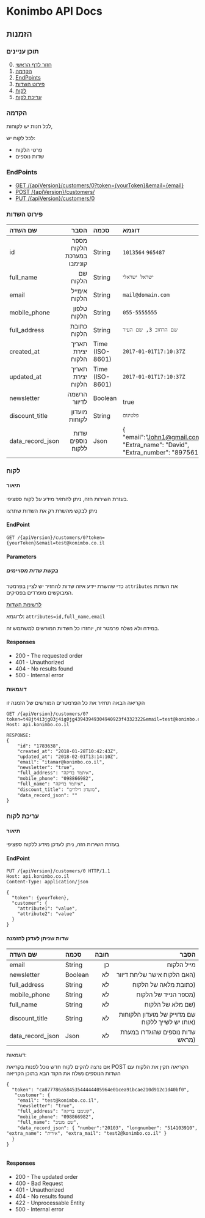 # Konimbo API Docs

## הזמנות
### תוכן עניינים
0. [חזור לדף הראשי](https://github.com/konimboltd/api-documentation)
1. [הקדמה](#user-content-הקדמה)
2. [EndPoints](#user-content-endpoints)
3. [פירוט השדות](#user-content-פירוט-השדות)
4. [לקוח](#user-content-לקוח)
5. [עריכת לקוח](#user-content-עריכת-לקוח)

### הקדמה
לכל חנות יש לקוחות,

לכל לקוח יש:
* פרטי הלקוח
* שדות נוספים

### EndPoints

* [GET /{apiVersion}/customers/0?token={yourToken}&email={email}](#user-content-לקוח-ספציפי)
* [POST /{apiVersion}/customers/](#user-content-יצירת-לקוח)
* [PUT /{apiVersion}/customers/0](#user-content-עריכת-לקוח)

### פירוט השדות

שם השדה | הסבר | סכמה | דוגמא
:---|---:|:---|:---
id | מספר הלקוח במערכת קונימבו | String | `1013564` `965487`
full_name | שם הלקוח | String | `ישראל ישראלי`
email | אימייל הלקוח | String | `mail@domain.com`
mobile_phone | טלפון הלקוח | String | `055-5555555`
full_address | כתובת הלקוח | String | `שם הרחוב 3, שם העיר`
created_at | תאריך יצירת הלקוח | Time (ISO-8601) | `2017-01-01T17:10:37Z`
updated_at | תאריך יצירת הלקוח | Time (ISO-8601) | `2017-01-01T17:10:37Z`
newsletter | הרשמה לדיוור | Boolean  | <br>true<br>
discount_title | מועדון לקוחות | String | `פלטינום`
data_record_json | שדות נוספים ללקוח | Json |  { "email":"John1@gmail.com", "Extra_name": "David", "Extra_number": "897561" }


### לקוח
#### תיאור
בעזרת השירות הזה, ניתן להחזיר מידע על לקוח ספציפי.

ניתן לבקש מהשרת רק את השדות שתרצו

#### EndPoint
```
GET /{apiVersion}/customers/0?token={yourToken}&email=test@konimbo.co.il
```
#### Parameters
##### בקשת שדות מסויימים
כדי שהשרת יידע איזה שדות להחזיר יש לציין בפרמטר `attributes` את השדות המבוקשים מופרדים בפסיקים. 

[לרשימת השדות](#user-content-פירוט-השדות)

לדוגמא: `attributes=id,full_name,email`

במידה ולא נשלח פרמטר זה, יוחזרו כל השדות המורשים למשתמש זה.

#### Responses
* 200 - The requested order
* 401 - Unauthorized
* 404 - No results found
* 500 - Internal error

#### דוגמאות
הקריאה הבאה תחזיר את כל הפרמטרים המורשים של הזמנה זו

```
GET /{apiVersion}/customers/0?token=t48jt4i3jg03j4ig0jg43943949304940923f4332322&email=test@konimbo.co.il
Host: api.konimbo.co.il

RESPONSE:
{
    "id": "1783638",
    "created_at": "2018-01-28T10:42:43Z",
    "updated_at": "2018-02-01T13:14:10Z",
    "email": "itamar@konimbo.co.il",
    "newsletter": "true",
    "full_address": "איתמר בדיקה",
    "mobile_phone": "098866982",
    "full_name": "איתמר בדיקה",
    "discount_title": "מועדון דילרים",
    "data_record_json": ""
}
```

### עריכת לקוח
#### תיאור
בעזרת השירות הזה, ניתן לעדכן מידע ללקוח ספציפי
#### EndPoint
```
PUT /{apiVersion}/customers/0 HTTP/1.1
Host: api.konimbo.co.il
Content-Type: application/json

{
  "token": {yourToken},
  "customer": {
    "attribute1": "value",
    "attribute2": "value"
  }
}
```
#### שדות שניתן לעדכן להזמנה

שם השדה | סכמה | חובה | הסבר
:---|:---|---:|---:
email | String | כן | מייל הלקוח
newsletter | Boolean | לא|  האם הלקוח אישר שליחת דיוור)
full_address | String | לא | כתובת מלאה של הלקוח)
mobile_phone | String | לא | מספר הנייד של הלקוח)
full_name | String | לא | שם מלא של הלקוח)
discount_title | String | לא | שם מדוייק של מועדון הלקוחות אותו יש לשייך ללקוח)
data_record_json | Json | לא | שדות נוספים שהוגדרו במערת מראש)

דוגמאות:

אם נרצה להקים לקוח חדש נוכל לפנות בקריאת POST
הקריאה תקין את הלקוח עם השדות הנוספים
נשלח את הקוד הבא בתוכן הקריאה
```
{
  "token": "ca877786a58453544444405964e01cea91bcae210d912c1d40bf0",
   "customer": {
    "email": "test@konimbo.co.il",
    "newsletter": "true",
    "full_address": "קונימבו בדיקה",
    "mobile_phone": "098866982",
    "full_name": "שם מגניב",
    "data_record_json": { "number":"20103", "longnumber": "514103910", "extra_name": "אירית", "extra_mail": "test2@konimbo.co.il" }
  }
}


```


#### Responses
* 200 - The updated order
* 400 - Bad Request
* 401 - Unauthorized
* 404 - No results found
* 422 - Unprocessable Entity
* 500 - Internal error
